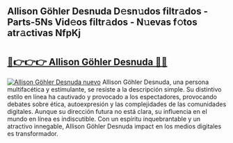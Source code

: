 ## Allison Göhler Desnuda D𝚎sn𝚞dos filtr𝚊dos - Parts-5Ns Vid𝚎os filtr𝚊dos - N𝚞evas f𝚘tos atr𝚊ctivas NfpKj

# <h2><a href="http://mb4u67.tromn.icu/?c=Allison+G%c3%b6hler+Desnuda">🔗👉👉👉 Allison Göhler Desnuda 🔗🔗</a></h2>

[![Allison Göhler Desnuda nuevo](https://i.imgur.com/pEAQMta.gif)](http://mb4u67.tromn.icu/?c=Allison+G%c3%b6hler+Desnuda)
Allison Göhler Desnuda, una persona multifacética y estimulante, se resiste a la descripción simple. Su distintivo estilo en línea ha cautivado y provocado a los espectadores, provocando debates sobre ética, autoexpresión y las complejidades de las comunidades digitales. Aunque su dirección futura no está clara, su influencia en el mundo en línea es indiscutible. Con un espíritu inquebrantable y un atractivo innegable, Allison Göhler Desnuda impact en los medios digitales es transformador.
